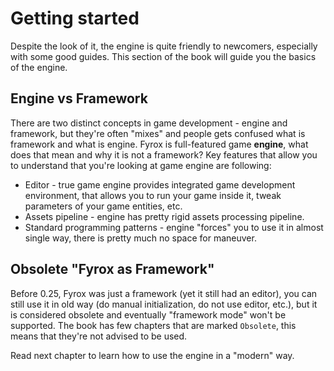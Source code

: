 # Getting started

Despite the look of it, the engine is quite friendly to newcomers, especially with some good guides. This section
of the book will guide you the basics of the engine.

## Engine vs Framework

There are two distinct concepts in game development - engine and framework, but they're often "mixes" and people gets
confused what is framework and what is engine. Fyrox is full-featured game **engine**, what does that mean and why it
is not a framework? Key features that allow you to understand that you're looking at game engine are following:

- Editor - true game engine provides integrated game development environment, that allows you to run your game inside
it, tweak parameters of your game entities, etc.
- Assets pipeline - engine has pretty rigid assets processing pipeline. 
- Standard programming patterns - engine "forces" you to use it in almost single way, there is pretty much no space 
for maneuver.

## Obsolete "Fyrox as Framework"

Before 0.25, Fyrox was just a framework (yet it still had an editor), you can still use it in old way (do manual
initialization, do not use editor, etc.), but it is considered obsolete and eventually "framework mode" won't be 
supported. The book has few chapters that are marked `Obsolete`, this means that they're not advised to be used.

Read next chapter to learn how to use the engine in a "modern" way.


